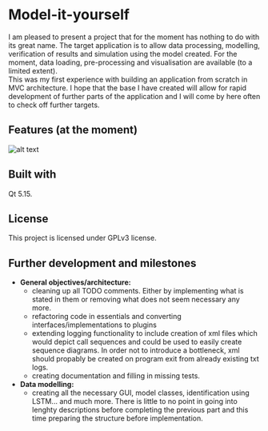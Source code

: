 # Model-it-yourself

I am pleased to present a project that for the moment has nothing to do with its great name. The target application is to allow data processing, modelling, verification of results and simulation using the model created. For the moment, data loading, pre-processing and visualisation are available (to a limited extent).  
This was my first experience with building an application from scratch in MVC architecture. I hope that the base I have created will allow for rapid development of further parts of the application and I will come by here often to check off further targets.

## Features (at the moment)
![alt text](demos/MIY-features.gif)

## Built with
Qt 5.15.

## License
This project is licensed under GPLv3 license.

## Further development and milestones
- **General objectives/architecture:**
  - cleaning up all TODO comments. Either by implementing what is stated in them or removing what does not seem necessary any more.
  - refactoring code in essentials and converting interfaces/implementations to plugins
  - extending logging functionality to include creation of xml files which would depict call sequences and could be used to easily create sequence diagrams. 
   In order not to introduce a bottleneck, xml should propably be created on program exit from already existing txt logs.
  - creating documentation and filling in missing tests.
- **Data modelling:**
  - creating all the necessary GUI, model classes, identification using LSTM... and much more. 
    There is little to no point in going into lenghty descriptions before completing the previous part and this time preparing the structure before implementation.
